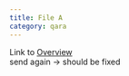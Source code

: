```yaml
---
title: File A
category: qara
---
```

Link to [Overview](../overview)  
send again -> should be fixed

